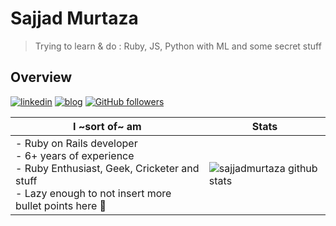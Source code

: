 # Sajjad Murtaza

> Trying to learn & do : Ruby, JS, Python with ML and some secret stuff 

## Overview

[![linkedin](https://img.shields.io/badge/-linkedin-171717?style=flat-square&logo=Linkedin&logoColor=white&link=https://www.linkedin.com/in/sajjadmurtaza/)](https://www.linkedin.com/in/sajjadmurtaza/)
[![blog](https://img.shields.io/badge/-blog-171717?style=flat-square&logo=Ghost&logoColor=white&link=https://sajjadmurtaza.wordpress.com/category/ruby-on-rails/)](https://sajjadmurtaza.wordpress.com/category/ruby-on-rails/)
[![GitHub followers](https://img.shields.io/github/followers/sajjadmurtaza.svg?style=social&label=follow&maxAge=2592000)](https://github.com/sajjadmurtaza?tab=followers)

| **I ~sort of~ am** 	| Stats 	|
|-	|-	|
| - Ruby on Rails developer<br>- 6+ years of experience<br>- Ruby Enthusiast, Geek, Cricketer and stuff<br>- Lazy enough to not insert more bullet points here 🤭| ![sajjadmurtaza github stats](https://github-readme-stats.vercel.app/api?username=sajjadmurtaza&include_all_commits=true&count_private=true&show_icons=true&theme=radical) 	|



